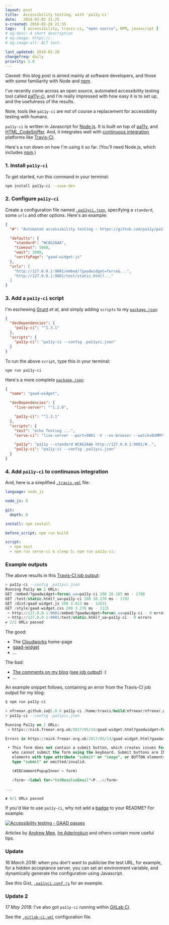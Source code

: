 ```yaml
---
layout: post
title:  Accessibility testing, with 'pa11y-ci'
date:   2018-03-02 21:25
x-created: 2018-02-28 21:35
tags:   [ accessibility, travis-ci, "open source", NPM, javascript ]
# og-desc: A short description
# og-image: https://..
# og-image-alt: ALT text.

last_updated: 2018-02-28
changefreq: daily
priority: 1.0
---
```



_Caveat:_ this blog post is aimed mainly at software developers, and
those with some familiarity with Node and [npm][].


I've recently come across an open source, automated accessibility
testing tool called [pa11y-ci][], and I'm really impressed with how easy
it is to set up, and the usefulness of the results.

Note, tools like `pa11y-ci` are not of course a replacement for accessibility testing with humans.

`pa11y-ci` is written in Javascript for [Node.js][].
It is built on top of [pa11y][], and [HTML_CodeSniffer][].
And, it integrates well with [continuous integration][ci] platforms like [Travis-CI][].

Here's a run down on how I'm using it so far. (You'll need Node.js, which includes [npm][].)

### 1. Install `pa11y-ci`

To get started, run this command in your terminal:

```sh
npm install pa11y-ci --save-dev
```

### 2. Configure `pa11y-ci`

Create a configuration file named [`.pa11yci.json`][.pa11y], specifying
a `standard`, some `urls` and other options. Here's an example:

```json
{
  "#": "Automated accessibility testing ~ https://github.com/pa11y/pa11y-ci",

  "defaults": {
    "standard": "WCAG2AAA",
    "timeout": 5000,
    "wait": 2000,
    "verifyPage": "gaad-widget-js"
  },
  "urls": [
    "http://127.0.0.1:9001/embed/?gaadwidget=force&...",
    "http://127.0.0.1:9001/test/static.html?..."
  ]
}
```

### 3. Add a `pa11y-ci` script

I'm eschewing [Grunt][] _et al_, and simply adding `scripts` to my
[`package.json`][pkg]:

```json
{
  "devDependencies": {
    "pa11y-ci": "^1.3.1"
  },
  "scripts": {
    "pa11y-ci": "pa11y-ci --config .pa11yci.json"
  }
}
```

To run the above `script`, type this in your terminal:

```shell
npm run pa11y-ci
```

Here's a more complete [`package.json`][pkg]:

```json
{
  "name": "gaad-widget",

  "devDependencies": {
    "live-server": "^1.2.0",

    "pa11y-ci": "^1.3.1"
  },
  "scripts": {
    "test": "echo Testing ...",
    "serve-ci": "live-server --port=9001 -V --no-browser --watch=DUMMY",

    "pa11y": "pa11y --standard WCAG2AAA http://127.0.0.1:9001/#..",
    "pa11y-ci": "pa11y-ci --config .pa11yci.json"
  }
}
```

### 4. Add `pa11y-ci` to continuous integration

And, here is a simplified [`.travis.yml`][trav] file:

```yaml
language: node_js

node_js: 8

git:
  depth: 8

install: npm install

before_script: npm run build

script:
  - npm test
  - npm run serve-ci & sleep 5; npm run pa11y-ci;
```

### Example outputs

The above results in this [Travis-CI job output][gaad-job]:

```sql
> pa11y-ci --config .pa11yci.json
Running Pa11y on 2 URLs:
GET /embed/?gaadwidget=force&_ua=pa11y-ci 200 28.105 ms - 1708
GET /test/static.html?_ua=pa11y-ci 200 30.170 ms - 1792
GET /dist/gaad-widget.js 200 4.013 ms - 12631
GET /style/gaad-widget.css 200 3.276 ms - 1125
 > http://127.0.0.1:9001/embed/?gaadwidget=force&_ua=pa11y-ci - 0 errors
 > http://127.0.0.1:9001/test/static.html?_ua=pa11y-ci - 0 errors
✔ 2/2 URLs passed
```

The good:

 * The [Cloudworks][] home-page
 * [gaad-widget][]
 * ...

The bad:

 * [The comments on my blog][blog] ([see job output][blog-job]) :(
 * ...

An example snippet follows, containing an error from the Travis-CI job output for my blog:

```sql
$ npm run pa11y-ci

> nfreear.github.io@1.0.0 pa11y-ci /home/travis/build/nfreear/nfreear.github.io
> pa11y-ci --config .pa11yci.json

Running Pa11y on 1 URLs:
 > https://nick.freear.org.uk/2017/05/14/gaad-widget.html?gaadwidget=force&_ua=pa11y-ci - 8 errors

Errors in https://nick.freear.org.uk/2017/05/14/gaad-widget.html?gaadwidget=force&_ua=pa11y-ci:

 • This form does not contain a submit button, which creates issues for those
   who cannot submit the form using the keyboard. Submit buttons are INPUT
   elements with type attribute "submit" or "image", or BUTTON elements with
   type "submit" or omitted/invalid.

   (#IDCommentPopupInner > form)

   <form> <label for="txtResolveEmail">P...</form>

...

✘ 0/1 URLs passed
```


If you'd like to use `pa11y-ci`, why not add a [badge][] to your README?
For example:

[![Accessibility testing - GAAD passes][pa11y-icon]][pa11y-ci]

Articles by [Andrew Mee][], [Ire Aderinokun] and others contain more useful tips.


### Update

_16 March 2018_: when you don't want to publicise the test URL, for example,
for a hidden acceptance server, you can set an environment variable,
and dynamically generate the configuration using Javascript.

See this Gist, [`.pa11yci.conf.js`][js] for an example.

### Update 2

_17 May 2018_: I've also got `pa11y-ci` running within [GitLab CI].

See the [`.gitlab-ci.yml`][gitlab-yml] configuration file.


[node.js]: https://nodejs.org/en/download/ "Node.js includes npm."
[npm]: https://npmjs.com/get-npm "Node package manager (npm), for Node.js"
[pa11y]: http://pa11y.org/ "Pa11y is your automated accessibility testing pal "
[gh-pa11y]: https://github.com/pa11y/pa11y
[pa11y-ci]: https://github.com/pa11y/pa11y-ci "Pa11y - Continuous Integration (CI)"
[travis-ci]: https://travis-ci.org/nfreear/gaad-widget
[gaad-job]: https://travis-ci.org/nfreear/gaad-widget/jobs/347455031#L1083-L1104 "Travis-CI output: success."
[blog-job]: https://travis-ci.org/nfreear/nfreear.github.io/jobs/348424796#L1470-L1554
    "Travis-CI output: errors."
[pa11y-icon]: /badge/pa11y-ci.svg
[pa11y-i0]: https://img.shields.io/badge/accessibility-pa11y--ci-blue.svg
[badge]: https://shields.io/ "accessibility-pa11y--ci-blue.svg"
[HTML_CodeSniffer]: http://squizlabs.github.io/HTML_CodeSniffer/
[ci]: https://en.wikipedia.org/wiki/Continuous_integration "Continuous Integration (CI)"
[grunt]: https://gruntjs.com/ "Grunt JavaScript task runner."

[pkg]: https://github.com/nfreear/gaad-widget/blob/3.x/package.json#L1 "package.json"
[trav]: https://github.com/nfreear/gaad-widget/blob/3.x/.travis.yml#L1 ".travis.yml"
[.pa11y]: https://github.com/nfreear/gaad-widget/blob/3.x/.pa11yci.json#L1 ".pa11yci.json"
[gitlab-yml]: https://gitlab.com/nfreear/gaad-widget/blob/3.x/.gitlab-ci.yml#L29 ".gitlab-ci.yml"
[gitlab CI]: https://gitlab.com/nfreear/gaad-widget/pipelines "GitLab Continuous Integration pipelines"

[gaad-widget]: https://github.com/nfreear/gaad-widget
[cloudworks]: http://cloudworks.ac.uk/
[blog]: # "Oh dear! A work-in-progress"

[Andrew Mee]: http://cruft.io/posts/automated-accessibility-testing-node-travis-ci-pa11y/
[Joviano Dias]: https://medium.com/springernature-qa/integrating-pa11y-ci-in-your-ci-cd-pipeline-f143bb5e36f
[Ire Aderinokun]: https://bitsofco.de/pa11y/

[js]: https://gist.github.com/nfreear/cece86bf6d5d4d531bf0646417a868fb ".pa11yci.conf.js"

[End]: //.
